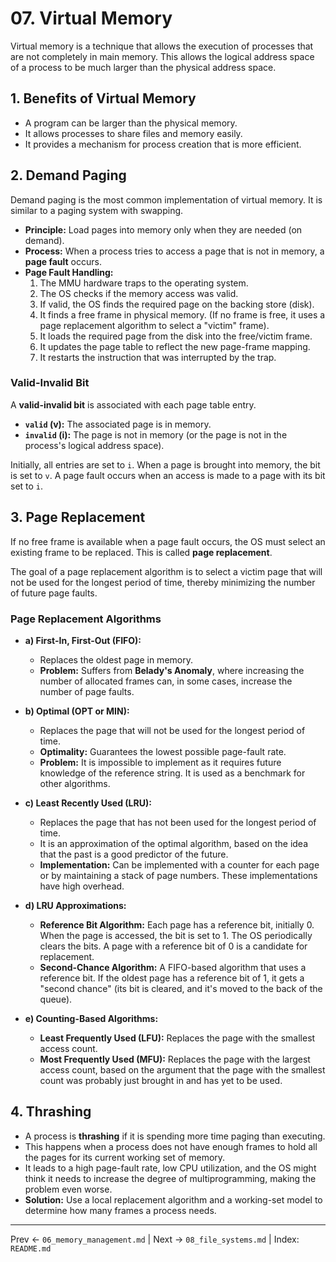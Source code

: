 # 07. Virtual Memory

Virtual memory is a technique that allows the execution of processes that are not completely in main memory. This allows the logical address space of a process to be much larger than the physical address space.

## 1. Benefits of Virtual Memory
- A program can be larger than the physical memory.
- It allows processes to share files and memory easily.
- It provides a mechanism for process creation that is more efficient.

## 2. Demand Paging
Demand paging is the most common implementation of virtual memory. It is similar to a paging system with swapping.

- **Principle:** Load pages into memory only when they are needed (on demand).
- **Process:** When a process tries to access a page that is not in memory, a **page fault** occurs.
- **Page Fault Handling:**
  1. The MMU hardware traps to the operating system.
  2. The OS checks if the memory access was valid.
  3. If valid, the OS finds the required page on the backing store (disk).
  4. It finds a free frame in physical memory. (If no frame is free, it uses a page replacement algorithm to select a "victim" frame).
  5. It loads the required page from the disk into the free/victim frame.
  6. It updates the page table to reflect the new page-frame mapping.
  7. It restarts the instruction that was interrupted by the trap.

### Valid-Invalid Bit
A **valid-invalid bit** is associated with each page table entry.
- **`valid` (v):** The associated page is in memory.
- **`invalid` (i):** The page is not in memory (or the page is not in the process's logical address space).

Initially, all entries are set to `i`. When a page is brought into memory, the bit is set to `v`. A page fault occurs when an access is made to a page with its bit set to `i`.

## 3. Page Replacement
If no free frame is available when a page fault occurs, the OS must select an existing frame to be replaced. This is called **page replacement**.

The goal of a page replacement algorithm is to select a victim page that will not be used for the longest period of time, thereby minimizing the number of future page faults.

### Page Replacement Algorithms
- **a) First-In, First-Out (FIFO):**
  - Replaces the oldest page in memory.
  - **Problem:** Suffers from **Belady's Anomaly**, where increasing the number of allocated frames can, in some cases, increase the number of page faults.

- **b) Optimal (OPT or MIN):**
  - Replaces the page that will not be used for the longest period of time.
  - **Optimality:** Guarantees the lowest possible page-fault rate.
  - **Problem:** It is impossible to implement as it requires future knowledge of the reference string. It is used as a benchmark for other algorithms.

- **c) Least Recently Used (LRU):**
  - Replaces the page that has not been used for the longest period of time.
  - It is an approximation of the optimal algorithm, based on the idea that the past is a good predictor of the future.
  - **Implementation:** Can be implemented with a counter for each page or by maintaining a stack of page numbers. These implementations have high overhead.

- **d) LRU Approximations:**
  - **Reference Bit Algorithm:** Each page has a reference bit, initially 0. When the page is accessed, the bit is set to 1. The OS periodically clears the bits. A page with a reference bit of 0 is a candidate for replacement.
  - **Second-Chance Algorithm:** A FIFO-based algorithm that uses a reference bit. If the oldest page has a reference bit of 1, it gets a "second chance" (its bit is cleared, and it's moved to the back of the queue).

- **e) Counting-Based Algorithms:**
  - **Least Frequently Used (LFU):** Replaces the page with the smallest access count.
  - **Most Frequently Used (MFU):** Replaces the page with the largest access count, based on the argument that the page with the smallest count was probably just brought in and has yet to be used.

## 4. Thrashing
- A process is **thrashing** if it is spending more time paging than executing.
- This happens when a process does not have enough frames to hold all the pages for its current working set of memory.
- It leads to a high page-fault rate, low CPU utilization, and the OS might think it needs to increase the degree of multiprogramming, making the problem even worse.
- **Solution:** Use a local replacement algorithm and a working-set model to determine how many frames a process needs.

---
Prev ← `06_memory_management.md` | Next → `08_file_systems.md` | Index: `README.md`
